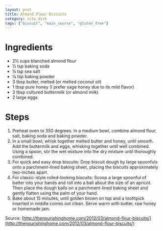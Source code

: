 ```yaml
---
layout: post
title: Almond Flour Biscuits
category: site_dish
tags: ["biscuit", "main_course", "gluten_free"]
---
```

# Ingredients

* 2½	cups blanched almond flour
* ½	tsp baking soda
* ¼	tsp sea salt
* ⅛	tsp baking powder
* 3	tbsp butter, melted (or melted coconut oil)
* 1	tbsp pure honey (I prefer sage honey due to its mild flavor)
* 3	tbsp cultured buttermilk (or almond milk)
* 2	large eggs

# Steps 

1.  Preheat oven to 350 degrees. In a medium bowl, combine almond flour, salt, baking soda and baking powder.
2.  In a small bowl, whisk together melted butter and honey, until smooth. Add the buttermilk and eggs, whisking together until well combined. Using a spoon, stir the wet mixture into the dry mixture until thoroughly combined.
3.  For quick and easy drop biscuits: Drop biscuit dough by large spoonfuls onto a parchment-lined baking sheet, placing the biscuits approximately two-inches apart.
4.  For classic-style rolled-looking biscuits: Scoop a large spoonful of batter into your hands and roll into a ball about the size of an apricot. Then place the dough balls on a parchment-lined baking sheet and gently flatten using the palm of your hand.
5.  Bake about 15 minutes, until golden brown on top and a toothpick inserted in middle comes out clean. Serve warm with butter, raw honey or homemade jam.

Source: [http://thenourishinghome.com/2012/03/almond-flour-biscuits/](http://thenourishinghome.com/2012/03/almond-flour-biscuits/)